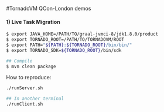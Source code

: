 #TornadoVM QCon-London demos


#### 1) Live Task Migration


```bash
$ export JAVA_HOME=/PATH/TO/graal-jvmci-8/jdk1.8.0/product
$ export TORNADO_ROOT=/PATH/TO/TORNADOVM/ROOT
$ export PATH="${PATH}:${TORNADO_ROOT}/bin/bin/"
$ export TORNADO_SDK=${TORNADO_ROOT}/bin/sdk

## Compile
$ mvn clean package
```

How to reproduce:

```bash
./runServer.sh

## In another terminal
./runClient.sh
```


